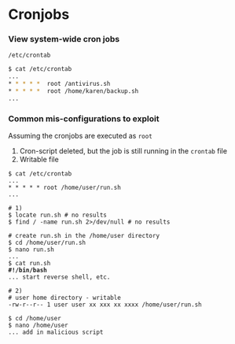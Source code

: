# Cronjobs

### View system-wide cron jobs

`/etc/crontab`

```bash
$ cat /etc/crontab
...
* * * * *  root /antivirus.sh
* * * * *  root /home/karen/backup.sh
...
```

### Common mis-configurations to exploit

Assuming the cronjobs are executed as `root`

1. Cron-script deleted, but the job is still running in the `crontab` file
2. Writable file&#x20;

<pre class="language-bash"><code class="lang-bash">$ cat /etc/crontab
...
* * * * * root /home/user/run.sh
...

# 1)
$ locate run.sh # no results
$ find / -name run.sh 2>/dev/null # no results

# create run.sh in the /home/user directory
$ cd /home/user/run.sh 
$ nano run.sh
...
$ cat run.sh
<strong>#!/bin/bash
</strong>... start reverse shell, etc.

# 2)
# user home directory - writable
-rw-r--r-- 1 user user xx xxx xx xxxx /home/user/run.sh

$ cd /home/user
$ nano /home/user
... add in malicious script

</code></pre>
